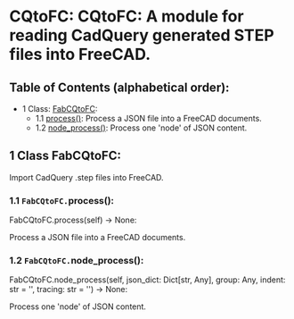 # CQtoFC: CQtoFC: A module for reading CadQuery generated STEP files into FreeCAD.

## Table of Contents (alphabetical order):

* 1 Class: [FabCQtoFC](#cqtofc--fabcqtofc):
  * 1.1 [process()](#cqtofc----process): Process a JSON file into a FreeCAD documents.
  * 1.2 [node_process()](#cqtofc----node-process): Process one 'node' of JSON content.

## <a name="cqtofc--fabcqtofc"></a>1 Class FabCQtoFC:

Import CadQuery .step files into FreeCAD.

### <a name="cqtofc----process"></a>1.1 `FabCQtoFC.`process():

FabCQtoFC.process(self) -> None:

Process a JSON file into a FreeCAD documents.

### <a name="cqtofc----node-process"></a>1.2 `FabCQtoFC.`node_process():

FabCQtoFC.node_process(self, json_dict: Dict[str, Any], group: Any, indent: str = '', tracing: str = '') -> None:

Process one 'node' of JSON content.



